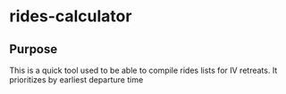 # rides-calculator

## Purpose
This is a quick tool used to be able to compile rides lists for IV retreats. It prioritizes by earliest departure time
